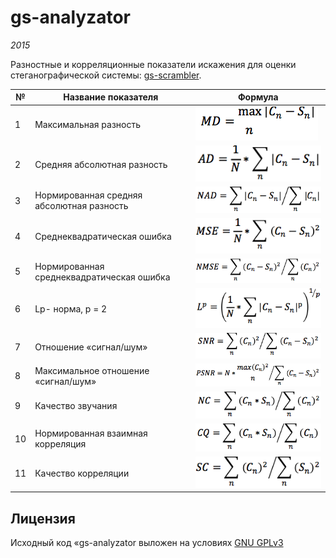# gs-analyzator

*2015*

Разностные и корреляционные показатели искажения для оценки стеганографической системы: [gs-scrambler](https://github.com/Galarius/gs-scrambler).

| №|Название показателя|Формула|
| -------- | -------- | -------- |
| 1|Максимальная разность|![10.0](readme.images/10.0.indicator.formula.png) |
| 2|Средняя абсолютная разность|![10.1](readme.images/10.1.indicator.formula.png) |
| 3|Нормированная средняя абсолютная разность|![10.2](readme.images/10.2.indicator.formula.png) |
| 4|Среднеквадратическая ошибка|![10.3](readme.images/10.3.indicator.formula.png) |
| 5|Нормированная среднеквадратическая ошибка|![10.4](readme.images/10.4.indicator.formula.png) |
| 6|Lp- норма, p = 2|![10.5](readme.images/10.5.indicator.formula.png) |
| 7|Отношение «сигнал/шум»|![10.6](readme.images/10.6.indicator.formula.png) |
| 8|Максимальное отношение «сигнал/шум»|![10.7](readme.images/10.7.indicator.formula.png) |
| 9|Качество звучания|![10.8](readme.images/10.8.indicator.formula.png) |
| 10|Нормированная взаимная корреляция|![10.9](readme.images/10.9.indicator.formula.png) |
| 11|Качество корреляции|![10.10](readme.images/10.10.indicator.formula.png) |

## Лицензия

Исходный код «gs-analyzator выложен на условиях [GNU GPLv3](https://choosealicense.com/licenses/gpl-3.0/#)
